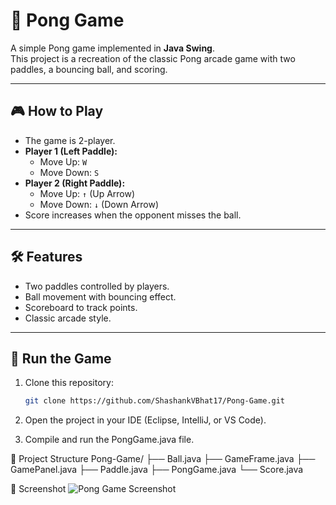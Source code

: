# 🏓 Pong Game

A simple Pong game implemented in **Java Swing**.  
This project is a recreation of the classic Pong arcade game with two paddles, a bouncing ball, and scoring.

---

## 🎮 How to Play
- The game is 2-player.
- **Player 1 (Left Paddle):**
  - Move Up: `W`
  - Move Down: `S`
- **Player 2 (Right Paddle):**
  - Move Up: `↑` (Up Arrow)
  - Move Down: `↓` (Down Arrow)
- Score increases when the opponent misses the ball.

---

## 🛠️ Features
- Two paddles controlled by players.
- Ball movement with bouncing effect.
- Scoreboard to track points.
- Classic arcade style.

---

## 🚀 Run the Game
1. Clone this repository:
   ```bash
   git clone https://github.com/ShashankVBhat17/Pong-Game.git
2. Open the project in your IDE (Eclipse, IntelliJ, or VS Code).

3. Compile and run the PongGame.java file.

📂 Project Structure
Pong-Game/
├── Ball.java
├── GameFrame.java
├── GamePanel.java
├── Paddle.java
├── PongGame.java
└── Score.java

📸 Screenshot 
![Pong Game Screenshot](https://raw.githubusercontent.com/ShashankVBhat17/Pong-Game/1a0ca38242454e20730205e027711b452e3c64c4/Screenshot%202025-08-24%20112620.png)

